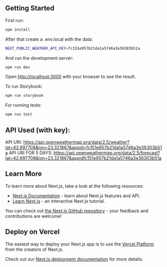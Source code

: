 ## Getting Started

First run:

```bash
npm install
```

After that create a .env.local with the data:

```bash
NEXT_PUBLIC_WEATHER_API_KEY=fc151e957b21da1a5746a3e36303b51a
```

And run the development server:

```bash
npm run dev
```

Open [http://localhost:3000](http://localhost:3000) with your browser to see the result.

To run Storybook:

```bash
npm run storybook
```

For running tests:

```bash
npm run test
```

## API Used (with key):

API URI: https://api.openweathermap.org/data/2.5/weather?lat=42.697708&lon=23.321867&appid=fc151e957b21da1a5746a3e36303b51a
API URI FOR 5 DAYS: https://api.openweathermap.org/data/2.5/forecast?lat=42.697708&lon=23.321867&appidfc151e957b21da1a5746a3e36303b51a

## Learn More

To learn more about Next.js, take a look at the following resources:

- [Next.js Documentation](https://nextjs.org/docs) - learn about Next.js features and API.
- [Learn Next.js](https://nextjs.org/learn) - an interactive Next.js tutorial.

You can check out [the Next.js GitHub repository](https://github.com/vercel/next.js/) - your feedback and contributions are welcome!

## Deploy on Vercel

The easiest way to deploy your Next.js app is to use the [Vercel Platform](https://vercel.com/new?utm_medium=default-template&filter=next.js&utm_source=create-next-app&utm_campaign=create-next-app-readme) from the creators of Next.js.

Check out our [Next.js deployment documentation](https://nextjs.org/docs/deployment) for more details.
